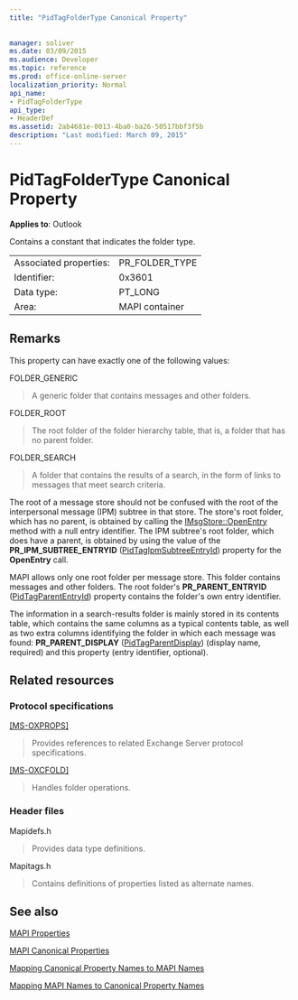 ```yaml
---
title: "PidTagFolderType Canonical Property"
 
 
manager: soliver
ms.date: 03/09/2015
ms.audience: Developer
ms.topic: reference
ms.prod: office-online-server
localization_priority: Normal
api_name:
- PidTagFolderType
api_type:
- HeaderDef
ms.assetid: 2ab4681e-0013-4ba0-ba26-50517bbf3f5b
description: "Last modified: March 09, 2015"
---
```


# PidTagFolderType Canonical Property

  
  
**Applies to**: Outlook 
  
Contains a constant that indicates the folder type. 
  
|||
|:-----|:-----|
|Associated properties:  <br/> |PR_FOLDER_TYPE  <br/> |
|Identifier:  <br/> |0x3601  <br/> |
|Data type:  <br/> |PT_LONG  <br/> |
|Area:  <br/> |MAPI container  <br/> |
   
## Remarks

This property can have exactly one of the following values:
  
FOLDER_GENERIC 
  
> A generic folder that contains messages and other folders.
    
FOLDER_ROOT 
  
> The root folder of the folder hierarchy table, that is, a folder that has no parent folder.
    
FOLDER_SEARCH 
  
> A folder that contains the results of a search, in the form of links to messages that meet search criteria.
    
The root of a message store should not be confused with the root of the interpersonal message (IPM) subtree in that store. The store's root folder, which has no parent, is obtained by calling the [IMsgStore::OpenEntry](imsgstore-openentry.md) method with a null entry identifier. The IPM subtree's root folder, which does have a parent, is obtained by using the value of the **PR_IPM_SUBTREE_ENTRYID** ([PidTagIpmSubtreeEntryId](pidtagipmsubtreeentryid-canonical-property.md)) property for the **OpenEntry** call. 
  
MAPI allows only one root folder per message store. This folder contains messages and other folders. The root folder's **PR_PARENT_ENTRYID** ([PidTagParentEntryId](pidtagparententryid-canonical-property.md)) property contains the folder's own entry identifier.
  
The information in a search-results folder is mainly stored in its contents table, which contains the same columns as a typical contents table, as well as two extra columns identifying the folder in which each message was found: **PR_PARENT_DISPLAY** ([PidTagParentDisplay](pidtagparentdisplay-canonical-property.md)) (display name, required) and this property (entry identifier, optional).
  
## Related resources

### Protocol specifications

[[MS-OXPROPS]](http://msdn.microsoft.com/library/f6ab1613-aefe-447d-a49c-18217230b148%28Office.15%29.aspx)
  
> Provides references to related Exchange Server protocol specifications.
    
[[MS-OXCFOLD]](http://msdn.microsoft.com/library/c0f31b95-c07f-486c-98d9-535ed9705fbf%28Office.15%29.aspx)
  
> Handles folder operations.
    
### Header files

Mapidefs.h
  
> Provides data type definitions.
    
Mapitags.h
  
> Contains definitions of properties listed as alternate names.
    
## See also



[MAPI Properties](mapi-properties.md)
  
[MAPI Canonical Properties](mapi-canonical-properties.md)
  
[Mapping Canonical Property Names to MAPI Names](mapping-canonical-property-names-to-mapi-names.md)
  
[Mapping MAPI Names to Canonical Property Names](mapping-mapi-names-to-canonical-property-names.md)

